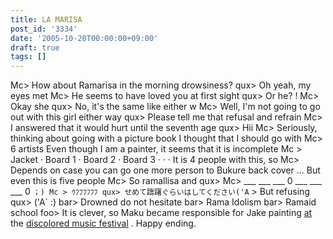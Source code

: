 ```yaml
---
title: LA MARISA
post_id: '3334'
date: '2005-10-20T00:00:00+09:00'
draft: true
tags: []
---
```


Mc> How about Ramarisa in the morning drowsiness? qux> Oh yeah, my eyes met Mc> He seems to have loved you at first sight qux> Or he? ! Mc> Okay she qux> No, it's the same like either w Mc> Well, I'm not going to go out with this girl either way qux> Please tell me that refusal and refrain Mc> I answered that it would hurt until the seventh age qux> Hii Mc> Seriously, thinking about going with a picture book I thought that I should go with Mc> 6 artists Even though I am a painter, it seems that it is incomplete Mc > Jacket · Board 1 · Board 2 · Board 3 · · · It is 4 people with this, so Mc> Depends on case you can go one more person to Bukure back cover ... But even this is five people Mc> So ramallisa and qux> Mc> ___ ___ ___ 0 ___ ___ ___ 0 `；) Mc > ｳﾌﾌﾌﾌﾌﾌ qux> せめて躊躇ぐらいはしてください('A` \> But refusing qux> ('A` :) bar> Drowned do not hesitate bar> Rama Idolism bar> Ramaid school foo> It is clever, so Maku became responsible for Jake painting [at](http://lama.danmaq.com/lamarisa/) the [discolored music festival](http://lama.danmaq.com/lamarisa/) . Happy ending.
